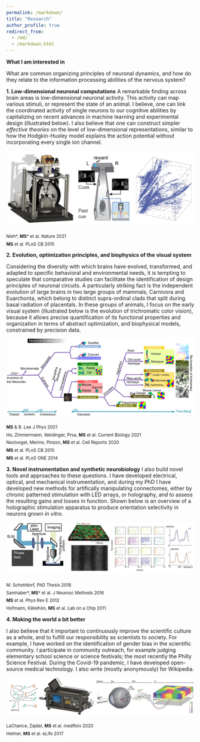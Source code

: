 ```yaml
---
permalink: /markdown/
title: "Research"
author_profile: true
redirect_from: 
  - /md/
  - /markdown.html
---
```


**What I am interested in**

What are common organizing principles of neuronal dynamics, and how do they relate to the information processing abilities of the nervous system?

**1. Low-dimensional neuronal computations**
A remarkable finding across brain areas is low-dimensional neuronal activity. This activity can map various stimuli, or represent the state of an animal. I believe, one can link the coordinated activity of single neurons to our cognitive abilities by capitalizing on recent advances in machine learning and experimental design (illustrated below). I also believe that one can construct simpler *effective theories* on the level of low-dimensional representations, similar to how the Hodgkin-Huxley model explains the action potential without incorporating every single ion channel.

![Editing a markdown file for a talk](/files/manifold.jpg)

<sub> Nieh\*, **MS**\* et al. Nature 2021 <br/> **MS** et al. PLoS CB 2015</sub>

**2. Evolution, optimization principles, and biophysics of the visual system**

Considering the diversity with which brains have evolved, transformed, and adapted to specific behavioral and environmental needs, it is tempting to speculate that comparative studies can facilitate the identification of design principles of neuronal circuits. A particularly striking fact is the independent evolution of large brains in two large groups of mammals, Carnivora and Euarchonta, which belong to distinct supra-ordinal clads that split during basal radiation of placentals. In these groups of animals, I focus on the early visual system (illustrated below is the evolution of trichromatic color vision), because it allows precise quantification of its functional properties and organization in terms of abstract optimization, and biophysical models, constrained by precision data.

![Editing a markdown file for a talk](/files/evo.jpg)

<sub>**MS** & B. Lee J Phys 2021<br/> Ho, Zimmermann, Weidinger, Prsa, **MS** et al. Current Biology 2021 <br/> Nestvogel, Merino, Pinzon, **MS** et al. Cell Reports 2020 <br/> **MS** et al. PLoS CB 2015 <br/> **MS** et al. PLoS ONE 2014 </sub> 

**3. Novel instrumentation and synthetic neurobiology**
I also build novel tools and approaches to these questions. I have developed electrical, optical, and mechanical instrumentation, and during my PhD I have developed new methods for artifically manipulating connectomes, either by chronic patterned stimulation with LED arrays, or holography, and to assess the resulting gains and losses in function. Shown below is an overview of a holographic stimulation apparatus to produce orientation selectivity in neurons grown *in vitro*.

![New tools](/files/new_tools.jpg)

<sub> M. Schottdorf, PhD Thesis 2018<br> Samhaber\*, **MS**\* et al. J Neurosc Methods 2016 <br/> **MS** et al. Phys Rev E 2012 <br/> Hofmann, Kätelhön, **MS** et al. Lab on a Chip 2011 </sub>


**4. Making the world a bit better**

I also believe that it important to continuously improve the scientific culture as a whole, and to fulfill our responsibility as scientists to society. For example, I have worked on the identification of gender bias in the scientific community. I participate in community outreach, for example judging elementary school science or science festivals; the most recently the Philly Science Festival. During the Covid-19 pandemic, I have developed open-source medical technology. I also write (mostly anonymously) for Wikipedia.

![New tools](/files/misc.jpg)

<sub> LaChance, Zajdel, **MS** et al. medRxiv 2020 <br>Helmer, **MS** et al. eLife 2017  </sub>




